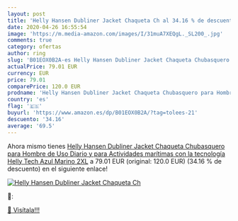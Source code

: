 ```yaml
---
layout: post
title: 'Helly Hansen Dubliner Jacket Chaqueta Ch al 34.16 % de descuento'
date: 2020-04-26 16:55:54
image: 'https://m.media-amazon.com/images/I/31muA7XEQgL._SL200_.jpg'
comments: true
category: ofertas
author: ring
slug: 'B01EOX0B2A-es Helly Hansen Dubliner Jacket Chaqueta Chubasquero para Hombre de Uso Diario y para Actividades marítimas con la tecnología Helly Tech  Azul  Marino   2XL'
actualPrice: 79.01 EUR
currency: EUR
price: 79.01
comparePrice: 120.0 EUR
prodname: 'Helly Hansen Dubliner Jacket Chaqueta Chubasquero para Hombre de Uso Diario y para Actividades marítimas con la tecnología Helly Tech  Azul  Marino   2XL'
country: 'es'
flag: '🇪🇸'
buyurl: 'https://www.amazon.es/dp/B01EOX0B2A/?tag=tolees-21'
descuento: '34.16'
average: '69.5'
---
```


Ahora mismo tienes [Helly Hansen Dubliner Jacket Chaqueta Chubasquero para Hombre de Uso Diario y para Actividades marítimas con la tecnología Helly Tech  Azul  Marino   2XL](https://www.amazon.es/dp/B01EOX0B2A/?tag=tolees-21) a 79.01 EUR (original: 120.0 EUR) (34.16 %  de descuento) en el siguiente enlace!

[![Helly Hansen Dubliner Jacket Chaqueta Ch](https://m.media-amazon.com/images/I/31muA7XEQgL._SL200_.jpg)](https://www.amazon.es/dp/B01EOX0B2A/?tag=tolees-21)

🔎:


[🛒 Visítala!!!](https://www.amazon.es/dp/B01EOX0B2A/?tag=tolees-21)
